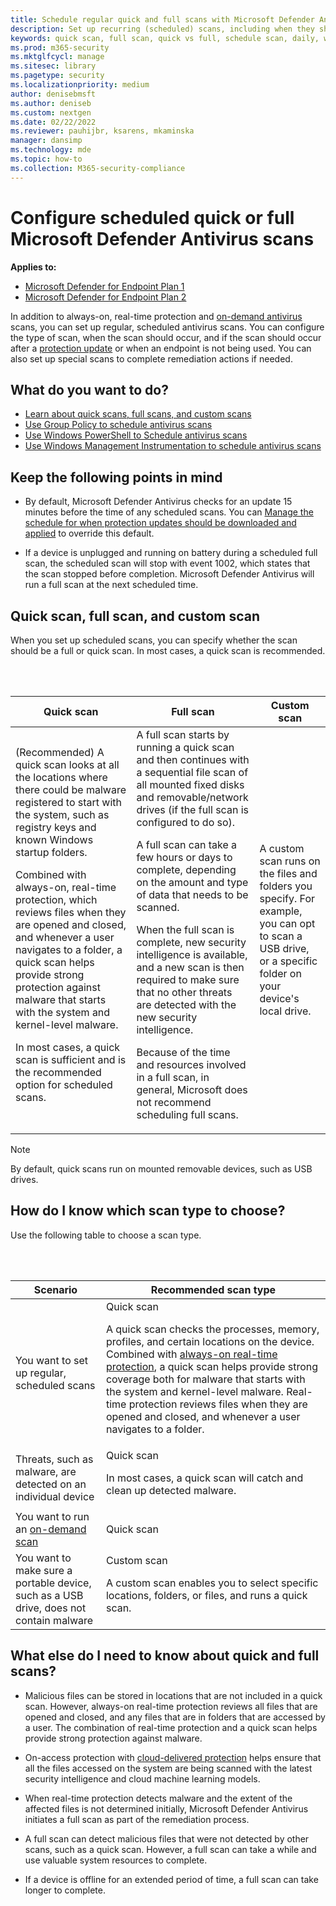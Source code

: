 ```yaml
---
title: Schedule regular quick and full scans with Microsoft Defender Antivirus
description: Set up recurring (scheduled) scans, including when they should run and whether they run as full or quick scans
keywords: quick scan, full scan, quick vs full, schedule scan, daily, weekly, time, scheduled, recurring, regular
ms.prod: m365-security
ms.mktglfcycl: manage
ms.sitesec: library
ms.pagetype: security
ms.localizationpriority: medium
author: denisebmsft
ms.author: deniseb
ms.custom: nextgen
ms.date: 02/22/2022
ms.reviewer: pauhijbr, ksarens, mkaminska
manager: dansimp
ms.technology: mde
ms.topic: how-to
ms.collection: M365-security-compliance
---
```


# Configure scheduled quick or full Microsoft Defender Antivirus scans

**Applies to:**
- [Microsoft Defender for Endpoint Plan 1](https://go.microsoft.com/fwlink/?linkid=2154037)
- [Microsoft Defender for Endpoint Plan 2](https://go.microsoft.com/fwlink/?linkid=2154037)

In addition to always-on, real-time protection and [on-demand antivirus](run-scan-microsoft-defender-antivirus.md) scans, you can set up regular, scheduled antivirus scans. You can configure the type of scan, when the scan should occur, and if the scan should occur after a [protection update](manage-protection-updates-microsoft-defender-antivirus.md) or when an endpoint is not being used. You can also set up special scans to complete remediation actions if needed.

## What do you want to do?

- [Learn about quick scans, full scans, and custom scans](#quick-scan-full-scan-and-custom-scan)
- [Use Group Policy to schedule antivirus scans](schedule-antivirus-scans-group-policy.md)
- [Use Windows PowerShell to Schedule antivirus scans](schedule-antivirus-scans-powershell.md)
- [Use Windows Management Instrumentation to schedule antivirus scans](schedule-antivirus-scans-wmi.md)

## Keep the following points in mind

- By default, Microsoft Defender Antivirus checks for an update 15 minutes before the time of any scheduled scans. You can [Manage the schedule for when protection updates should be downloaded and applied](manage-protection-update-schedule-microsoft-defender-antivirus.md) to override this default.

- If a device is unplugged and running on battery during a scheduled full scan, the scheduled scan will stop with event 1002, which states that the scan stopped before completion. Microsoft Defender Antivirus will run a full scan at the next scheduled time.

## Quick scan, full scan, and custom scan

When you set up scheduled scans, you can specify whether the scan should be a full or quick scan. In most cases, a quick scan is recommended.

<br/><br/>

|Quick scan|Full scan|Custom scan|
|---|---|---|
|(Recommended) A quick scan looks at all the locations where there could be malware registered to start with the system, such as registry keys and known Windows startup folders. <p> Combined with always-on, real-time protection, which reviews files when they are opened and closed, and whenever a user navigates to a folder, a quick scan helps provide strong protection against malware that starts with the system and kernel-level malware. <p> In most cases, a quick scan is sufficient and is the recommended option for scheduled scans.|A full scan starts by running a quick scan and then continues with a sequential file scan of all mounted fixed disks and removable/network drives (if the full scan is configured to do so). <p> A full scan can take a few hours or days to complete, depending on the amount and type of data that needs to be scanned. <p> When the full scan is complete, new security intelligence is available, and a new scan is then required to make sure that no other threats are detected with the new security intelligence. <p> Because of the time and resources involved in a full scan, in general, Microsoft does not recommend scheduling full scans.|A custom scan runs on the files and folders you specify. For example, you can opt to scan a USB drive, or a specific folder on your device's local drive.|

> [!NOTE]
> By default, quick scans run on mounted removable devices, such as USB drives.

## How do I know which scan type to choose?

Use the following table to choose a scan type.


<br/><br/>

|Scenario|Recommended scan type|
|---|---|
|You want to set up regular, scheduled scans|Quick scan <p> A quick scan checks the processes, memory, profiles, and certain locations on the device. Combined with [always-on real-time protection](configure-real-time-protection-microsoft-defender-antivirus.md), a quick scan helps provide strong coverage both for malware that starts with the system and kernel-level malware. Real-time protection reviews files when they are opened and closed, and whenever a user navigates to a folder.|
|Threats, such as malware, are detected on an individual device|Quick scan <p> In most cases, a quick scan will catch and clean up detected malware.|
|You want to run an [on-demand scan](run-scan-microsoft-defender-antivirus.md)|Quick scan|
|You want to make sure a portable device, such as a USB drive, does not contain malware|Custom scan <p> A custom scan enables you to select specific locations, folders, or files, and runs a quick scan.|

## What else do I need to know about quick and full scans?

- Malicious files can be stored in locations that are not included in a quick scan. However, always-on real-time protection reviews all files that are opened and closed, and any files that are in folders that are accessed by a user. The combination of real-time protection and a quick scan helps provide strong protection against malware.

- On-access protection with [cloud-delivered protection](cloud-protection-microsoft-defender-antivirus.md) helps ensure that all the files accessed on the system are being scanned with the latest security intelligence and cloud machine learning models.

- When real-time protection detects malware and the extent of the affected files is not determined initially, Microsoft Defender Antivirus initiates a full scan as part of the remediation process.

- A full scan can detect malicious files that were not detected by other scans, such as a quick scan. However, a full scan can take a while and use valuable system resources to complete.

- If a device is offline for an extended period of time, a full scan can take longer to complete.
